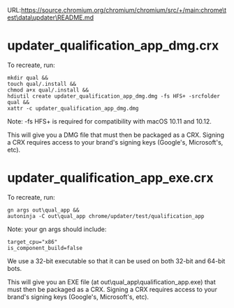 URL:https://source.chromium.org/chromium/chromium/src/+/main:chrome\test\data\updater\README.md
# updater_qualification_app_dmg.crx
To recreate, run:

```
mkdir qual &&
touch qual/.install &&
chmod a+x qual/.install &&
hdiutil create updater_qualification_app_dmg.dmg -fs HFS+ -srcfolder qual &&
xattr -c updater_qualification_app_dmg.dmg
```

Note: -fs HFS+ is required for compatibility with macOS 10.11 and 10.12.

This will give you a DMG file that must then be packaged as a CRX. Signing a
CRX requires access to your brand's signing keys (Google's, Microsoft's, etc).

# updater_qualification_app_exe.crx
To recreate, run:

```
gn args out\qual_app &&
autoninja -C out\qual_app chrome/updater/test/qualification_app
```

Note: your gn args should include:
```
target_cpu="x86"
is_component_build=false
```

We use a 32-bit executable so that it can be used on both 32-bit and 64-bit
bots.

This will give you an EXE file (at out\\qual\_app\\qualification\_app.exe) that
must then be packaged as a CRX. Signing a CRX requires access to your brand's
signing keys (Google's, Microsoft's, etc).
